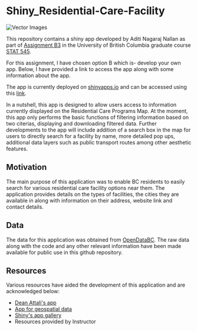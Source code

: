 # Shiny_Residential-Care-Facility

![Vector Images](https://www.google.com/url?sa=i&url=https%3A%2F%2Fstock.adobe.com%2Fdk%2Fimages%2Felderly-people-care-in-nursing-home-vector-illustration-cartoon-happy-senior-man-woman-characters-do-yoga-sport-exercises-read-books-in-room-interior-disabled-person-in-wheelchair-with-nurse%2F442544230&psig=AOvVaw2tzq43gDuSln9M_Q1GFWkJ&ust=1695368902246000&source=images&cd=vfe&opi=89978449&ved=0CBAQjRxqFwoTCMizm7ubu4EDFQAAAAAdAAAAABBe)

This repository contains a shiny app developed by Aditi Nagaraj Nallan as part of [Assignment B3](https://stat545.stat.ubc.ca/assignments/assignment-b3/) in the University of British Columbia graduate course [STAT 545](https://stat545.stat.ubc.ca/). 

For this assignment, I have chosen option B which is- develop your own app. Below, I have provided a link to access the app along with some information about the app. 

The app is currently deployed on [shinyapps.io](https://www.shinyapps.io/) and can be accessed using this [link](https://aditi-nagaraj.shinyapps.io/Shiny-RCF/).

In a nutshell, this app is designed to allow users access to information currently displayed on the Residential Care Programs Map. At the moment, this app only performs the basic functions of filtering information based on two citerias, displaying and downloading filtered data. Further developments to the app will include addition of a search box in the map for users to directly search for a facility by name, more detailed pop ups, additional data layers such as public transport routes among other aesthetic features. 


## Motivation

The main purpose of this application was to enable BC residents to easily search for various residential care facility options near them. The application provides details on the types of facilities, the cities they are available in along with information on their address, website link and contact details.


## Data 

The data for this application was obtained from [OpenDataBC](https://catalogue.data.gov.bc.ca/dataset/residential-care-facilities). The raw data along with the code and any other relevant information have been made available for public use in this github repository.

## Resources

Various resources have aided the development of this application and are acknowledged below:

* [Dean Attali's app](https://deanattali.com/blog/building-shiny-apps-tutorial/)
* [App for geospatial data](https://www.paulamoraga.com/book-geospatial/sec-shinyexample.html)
* [Shiny's app gallery](https://shiny.rstudio.com/gallery/)
* Resources provided by Instructor

